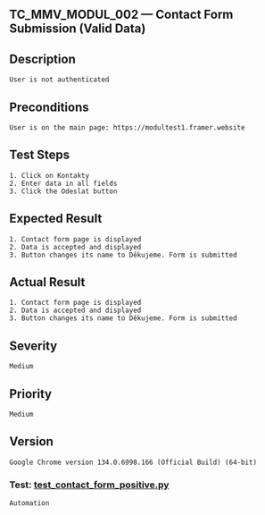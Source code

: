 ## TC_MMV_MODUL_002 — Contact Form Submission (Valid Data)

## Description
    User is not authenticated

## Preconditions
    User is on the main page: https://modultest1.framer.website

## Test Steps
    1. Click on Kontakty 
    2. Enter data in all fields
    3. Click the Odeslat button

## Expected Result
    1. Contact form page is displayed
    2. Data is accepted and displayed
    3. Button changes its name to Děkujeme. Form is submitted

## Actual Result
    1. Contact form page is displayed
    2. Data is accepted and displayed
    3. Button changes its name to Děkujeme. Form is submitted

## Severity
    Medium

## Priority
    Medium

## Version
    Google Chrome version 134.0.6998.166 (Official Build) (64-bit)

### Test: [test_contact_form_positive.py](https://github.com/dema28/CrashProof/blob/main/tests/test_contact_form_positive.py)
    Automation
